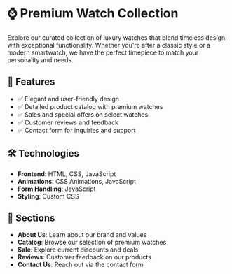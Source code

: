 # ⌚ Premium Watch Collection

Explore our curated collection of luxury watches that blend timeless design with exceptional functionality. Whether you're after a classic style or a modern smartwatch, we have the perfect timepiece to match your personality and needs.

## 🚀 Features  
- ✅ Elegant and user-friendly design  
- ✅ Detailed product catalog with premium watches  
- ✅ Sales and special offers on select watches  
- ✅ Customer reviews and feedback  
- ✅ Contact form for inquiries and support  

## 🛠 Technologies  
- **Frontend**: HTML, CSS, JavaScript  
- **Animations**: CSS Animations, JavaScript  
- **Form Handling**: JavaScript  
- **Styling**: Custom CSS  

## 📌 Sections  
- **About Us**: Learn about our brand and values  
- **Catalog**: Browse our selection of premium watches  
- **Sale**: Explore current discounts and deals  
- **Reviews**: Customer feedback on our products  
- **Contact Us**: Reach out via the contact form  

